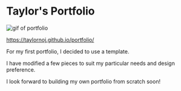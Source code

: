# Taylor's Portfolio

![gif of portfolio](https://github.com/taylornoj/portfolio/blob/main/src/img/readme.gif?raw=true)

https://taylornoj.github.io/portfolio/

For my first portfolio, I decided to use a template.

I have modified a few pieces to suit my particular needs and design preference.

I look forward to building my own portfolio from scratch soon!